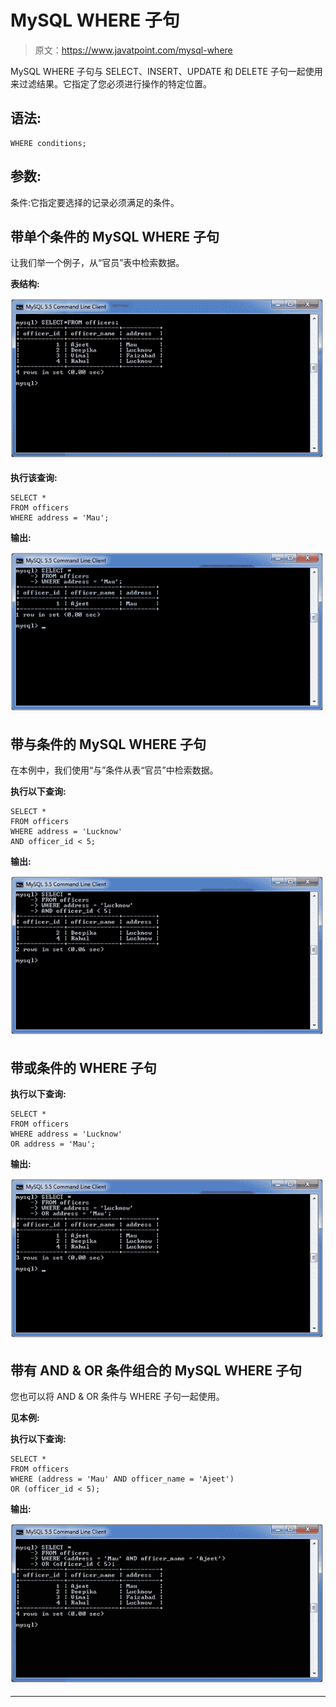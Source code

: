 # MySQL WHERE 子句

> 原文：<https://www.javatpoint.com/mysql-where>

MySQL WHERE 子句与 SELECT、INSERT、UPDATE 和 DELETE 子句一起使用来过滤结果。它指定了您必须进行操作的特定位置。

## 语法:

```
WHERE conditions;

```

## 参数:

条件:它指定要选择的记录必须满足的条件。

## 带单个条件的 MySQL WHERE 子句

让我们举一个例子，从“官员”表中检索数据。

**表结构:**

![MySQL where clause](img/4ba006a89b59e7dbd5a87318310dc0b1.png)

**执行该查询:**

```
SELECT *
FROM officers
WHERE address = 'Mau';

```

**输出:**

![MySQL where clause](img/c5aff187d1e949b4c0a207be36c7da1a.png)

## 带与条件的 MySQL WHERE 子句

在本例中，我们使用“与”条件从表“官员”中检索数据。

**执行以下查询:**

```
SELECT *
FROM officers
WHERE address = 'Lucknow'
AND officer_id < 5;

```

**输出:**

![MySQL where clause](img/77f359d68e6aadfa23a19cac0e65bf40.png)

## 带或条件的 WHERE 子句

**执行以下查询:**

```
SELECT *
FROM officers
WHERE address = 'Lucknow'
OR address = 'Mau';

```

**输出:**

![MySQL where clause](img/88a2e8a2cc29e6a309e10e9a661e92fd.png)

## 带有 AND & OR 条件组合的 MySQL WHERE 子句

您也可以将 AND & OR 条件与 WHERE 子句一起使用。

**见本例:**

**执行以下查询:**

```
SELECT *
FROM officers
WHERE (address = 'Mau' AND officer_name = 'Ajeet')
OR (officer_id < 5);

```

**输出:**

![MySQL where clause](img/03bd3dbcae775ad94cd5c8b6db98c009.png)

* * *